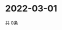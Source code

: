 # 2022-03-01
  共 0条

  <!-- BEGIN -->
  <!-- 最后更新时间Tue Mar 01 2022 22:04:09 GMT+0000 (Coordinated Universal Time) -->
  
  <!-- END -->
  
  